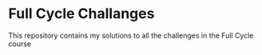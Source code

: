 # Full Cycle Challanges

This repository contains my solutions to all the challenges in the Full Cycle course
